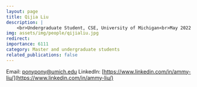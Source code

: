 ```yaml
---
layout: page
title: Qijia Liu
description: |
    <br>Undergraduate Student, CSE, University of Michigan<br>May 2022 -- Present
img: assets/img/people/qijialiu.jpg
redirect: 
importance: 6111
category: Master and undergraduate students
related_publications: false
---
```

Email: [ponypony@umich.edu](mailto:ponypony@umich.edu)
LinkedIn: [https://www.linkedin.com/in/ammy-liu/](https://www.linkedin.com/in/ammy-liu/)
